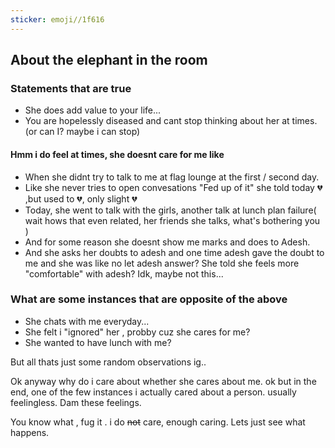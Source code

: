 ```yaml
---
sticker: emoji//1f616
---
```

## About the elephant in the room
### Statements that are true 
- She does add value to your life...
- You are hopelessly diseased and cant stop thinking about her at times. (or can I? maybe i can stop) 

#### Hmm i do feel at times, she doesnt care for me like
- When she didnt try to talk to me at flag lounge at the first / second day.
- Like she never tries to open convesations "Fed up of it" she told today 💔 ,but used to 💔, only slight 💔
- Today, she went to talk with the girls, another talk at lunch plan failure( wait hows that even related, her friends she talks, what's bothering you ) 
- And for some reason she doesnt show me marks and does to Adesh.
- And she asks her doubts to adesh and one time adesh gave the doubt to me and she was like no let adesh answer? She told she feels more "comfortable" with adesh? Idk, maybe not this...

### What are some instances that are opposite of the above
- She chats with me everyday...
- She felt i "ignored" her , probby cuz she cares for me?
- She wanted to have lunch with me?


But all thats just some random observations ig..

Ok anyway why do i care about whether she cares about me. ok but in the end, one of the few instances i actually cared about a person. usually feelingless. Dam these feelings.

You know what , fug it . i do ~~not~~ care, enough caring. Lets just see what happens. 

